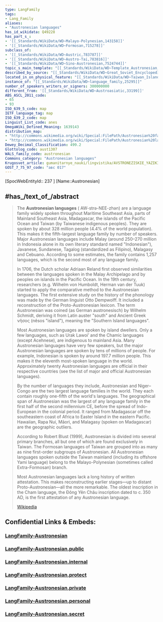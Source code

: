 ```yaml
---
type: LangFamily
tags:
- Lang_Family
aliases:
- "Austronesian languages"
has_id_wikidata: Q49228
has_part_s_:
- '[[_Standards/WikiData/WD~Malayo-Polynesian,143158]]'
- '[[_Standards/WikiData/WD~Formosan,715278]]'
subclass_of:
- '[[_Standards/WikiData/WD~Austric,783787]]'
- '[[_Standards/WikiData/WD~Austro-Tai,783816]]'
- '[[_Standards/WikiData/WD~Sino-Austronesian,7524744]]'
topic_s_main_template: "[[_Standards/WikiData/WD~Template_Austronesian_languages,19891014]]"
described_by_source: "[[_Standards/WikiData/WD~Great_Soviet_Encyclopedia_(1926_1947),20078554]]"
located_in_on_physical_feature: "[[_Standards/WikiData/WD~Taiwan_Island,22502]]"
instance_of: "[[_Standards/WikiData/WD~language_family,25295]]"
number_of_speakers_writers_or_signers: 300000000
different_from: '[[_Standards/WikiData/WD~Austroasiatic,33199]]'
ABS_ASCL_2011_code:
- 65
- 93
ISO_639_5_code: map
IETF_language_tag: map
ISO_639_2_code: map
Linguist_List_code: anes
OmegaWiki_Defined_Meaning: 1639143
distribution_map:
- "http://commons.wikimedia.org/wiki/Special:FilePath/Austronesian%20family.png"
- "http://commons.wikimedia.org/wiki/Special:FilePath/Austronesian%20languages.PNG"
Dewey_Decimal_Classification: 499.2
Glottolog_code: aust1307
WALS_family_code: austronesian
Commons_category: "Austronesian languages"
Krugosvet_article: gumanitarnye_nauki/lingvistika/AVSTRONEZISKIE_YAZIKI.html
GOST_7_75_97_code: "авс 017"
---
```


[SpocWebEntityId:: 237 ]
[Name::Austronesian]



## #has_/text_of_/abstract 

> The **Austronesian languages** ( AW-strə-NEE-zhən) are a language family widely spoken throughout Maritime Southeast Asia, parts of Mainland Southeast Asia, Madagascar, the islands of the Pacific Ocean and Taiwan (by Taiwanese indigenous peoples). They are spoken by about 328 million people (4.4% of the world population). This makes it the fifth-largest language family by number of speakers. Major Austronesian languages include Malay (around 250–270 million in Indonesia alone in its own literary standard named "Indonesian"), Javanese, Sundanese, Tagalog (standardized as Filipino), Malagasy and Cebuano. According to some estimates, the family contains 1,257 languages, which is the second most of any language family.
>
> In 1706, the Dutch scholar Adriaan Reland first observed similarities between the languages spoken in the Malay Archipelago and by peoples on islands in the Pacific Ocean. In the 19th century, researchers (e.g. Wilhelm von Humboldt, Herman van der Tuuk) started to apply the comparative method to the Austronesian languages. The first extensive study on the history of the phonology was made by the German linguist Otto Dempwolff. It included a reconstruction of the Proto-Austronesian lexicon. The term Austronesian was coined (as German austronesisch) by Wilhelm Schmidt, deriving it from Latin auster "south" and Ancient Greek νῆσος (nêsos "island"), meaning the "Southern Island languages".
>
> Most Austronesian languages are spoken by island dwellers. Only a few languages, such as Urak Lawoiʼ and the Chamic languages (except Acehnese), are indigenous to mainland Asia. Many Austronesian languages have very few speakers, but the major Austronesian languages are spoken by tens of millions of people. For example, Indonesian is spoken by around 197.7 million people. This makes it the eleventh most-spoken language in the world. Approximately twenty Austronesian languages are official in their respective countries (see the list of major and official Austronesian languages).
>
> By the number of languages they include, Austronesian and Niger–Congo are the two largest language families in the world. They each contain roughly one-fifth of the world's languages. The geographical span of Austronesian was the largest of any language family in the first half of the second millennium CE, before the spread of Indo-European in the colonial period. It ranged from Madagascar off the southeastern coast of Africa to Easter Island in the eastern Pacific. Hawaiian, Rapa Nui, Māori, and Malagasy (spoken on Madagascar) are the geographic outliers.
>
> According to Robert Blust (1999), Austronesian is divided into several primary branches, all but one of which are found exclusively in Taiwan. The Formosan languages of Taiwan are grouped into as many as nine first-order subgroups of Austronesian. All Austronesian languages spoken outside the Taiwan mainland (including its offshore Yami language) belong to the Malayo-Polynesian (sometimes called Extra-Formosan) branch.
>
> Most Austronesian languages lack a long history of written attestation. This makes reconstructing earlier stages—up to distant Proto-Austronesian—all the more remarkable. The oldest inscription in the Cham language, the Đông Yên Châu inscription dated to c. 350 AD, is the first attestation of any Austronesian language.
>
> [Wikipedia](https://en.wikipedia.org/wiki/Austronesian%20languages)


## Confidential Links & Embeds: 

### [LangFamily-Austronesian](/_Standards/Language/Lang~Family/LangFamily-Austronesian.md) 

### [LangFamily-Austronesian.public](/_public/Language/Lang~Family/LangFamily-Austronesian.public.md) 

### [LangFamily-Austronesian.internal](/_internal/Language/Lang~Family/LangFamily-Austronesian.internal.md) 

### [LangFamily-Austronesian.protect](/_protect/Language/Lang~Family/LangFamily-Austronesian.protect.md) 

### [LangFamily-Austronesian.private](/_private/Language/Lang~Family/LangFamily-Austronesian.private.md) 

### [LangFamily-Austronesian.personal](/_personal/Language/Lang~Family/LangFamily-Austronesian.personal.md) 

### [LangFamily-Austronesian.secret](/_secret/Language/Lang~Family/LangFamily-Austronesian.secret.md)


